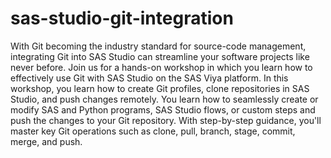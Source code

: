 # sas-studio-git-integration
With Git becoming the industry standard for source-code management, integrating Git into SAS Studio can streamline your software projects like never before. 
Join us for a hands-on workshop in which you learn how to effectively use Git with SAS Studio on the SAS Viya platform. 
In this workshop, you learn how to create Git profiles, clone repositories in SAS Studio, and push changes remotely. 
You learn how to seamlessly create or modify SAS and Python programs, SAS Studio flows, or custom steps and push the changes to your Git repository. 
With step-by-step guidance, you'll master key Git operations such as clone, pull, branch, stage, commit, merge, and push.  
